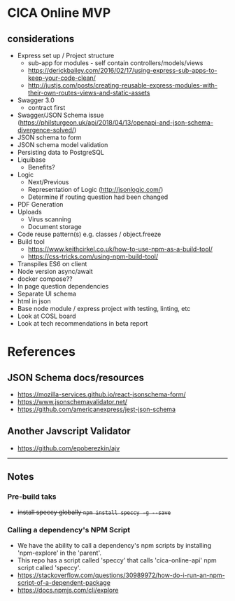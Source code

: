 # CICA Online MVP
## considerations
 * Express set up / Project structure
     * sub-app for modules - self contain controllers/models/views
     * https://derickbailey.com/2016/02/17/using-express-sub-apps-to-keep-your-code-clean/
     * http://justjs.com/posts/creating-reusable-express-modules-with-their-own-routes-views-and-static-assets
 * Swagger 3.0
     * contract first
 * Swagger/JSON Schema issue (https://philsturgeon.uk/api/2018/04/13/openapi-and-json-schema-divergence-solved/)
 * JSON schema to form
 * JSON schema model validation
 * Persisting data to PostgreSQL
 * Liquibase
     * Benefits?
 * Logic
     * Next/Previous
     * Representation of Logic (http://jsonlogic.com/)
     * Determine if routing question had been changed
 * PDF Generation
  * Uploads
     * Virus scanning
     * Document storage
* Code reuse pattern(s) e.g. classes / object.freeze
 * Build tool
     * https://www.keithcirkel.co.uk/how-to-use-npm-as-a-build-tool/
     * https://css-tricks.com/using-npm-build-tool/
 * Transpiles ES6 on client
 * Node version async/await
 * docker compose??
 * In page question dependencies
 * Separate UI schema
 * html in json
 * Base node module / express project with testing, linting, etc
 * Look at COSL board
 * Look at tech recommendations in beta report

# References

## JSON Schema docs/resources

 * https://mozilla-services.github.io/react-jsonschema-form/
 * https://www.jsonschemavalidator.net/
 * https://github.com/americanexpress/jest-json-schema

## Another Javscript Validator

 * https://github.com/epoberezkin/ajv


---

## Notes

### Pre-build taks
 * ~~install speccy globally `npm install speccy -g --save`~~


### Calling a dependency's NPM Script
* We have the ability to call a dependency's npm scripts by installing 'npm-explore' in the 'parent'.
* This repo has a script called 'speccy' that calls 'cica-online-api' npm script called 'speccy'.
* https://stackoverflow.com/questions/30989972/how-do-i-run-an-npm-script-of-a-dependent-package
* https://docs.npmjs.com/cli/explore